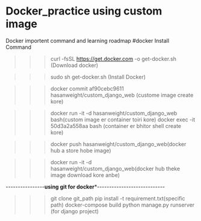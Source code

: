 # Docker_practice using custom image
Docker importent command and learning roadmap
#docker Install Command
>>>curl -fsSL https://get.docker.com -o get-docker.sh (Download docker)

>>>sudo sh get-docker.sh (Install Docker)

>>>docker commit af90cebc9611 hasanweight/custom_django_web
	(custome image create kore)

>>>docker run -it -d hasanweight/custom_django_web bash(custom image er container toiri kore)
	docker exec -it 50d3a2a558aa bash (container er bhitor shell create kore)

>>>docker push hasanweight/custom_django_web(docker hub a store hobe image)

>>>docker run -it -d hasanweight/custom_django_web(docker hub theke image download kore anbe)

----------------******using git for docker*******----------------------------
>>> git clone git_path
>>> pip install -t requirement.txt(specific path)
>>> docker-compose build 
>>> python manage.py runserver (for django project)
